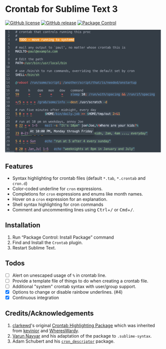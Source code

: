 # Crontab for Sublime Text 3

[![GitHub license](https://img.shields.io/github/license/michaelblyons/SublimeSyntax-Crontab.svg)](https://github.com/michaelblyons/SublimeSyntax-Crontab/blob/master/LICENSE)
[![GitHub release](https://img.shields.io/github/release/michaelblyons/SublimeSyntax-Crontab.svg)](https://GitHub.com/michaelblyons/SublimeSyntax-Crontab/releases/)
[![Package Control](https://packagecontrol.herokuapp.com/downloads/Crontab.svg?style=flat-square)](https://packagecontrol.io/packages/Crontab)

![Example screenshot][screenshot]

## Features

- Syntax highlighting for crontab files (default `*.tab`, `*.crontab` and `cron.d`)
- Color-coded underline for `cron` expressions.
- Completions for `cron` expressions and enums like month names.
- Hover on a `cron` expression for an explanation.
- Shell syntax highlighting for cron commands
- Comment and uncommenting lines using <kbd>Ctrl</kbd>+<kbd>/</kbd> or <kbd>Cmd</kbd>+<kbd>/</kbd>.

## Installation

1. Run “Package Control: Install Package” command
2. Find and Install the `Crontab` plugin.
3. Restart Sublime Text.

## Todos

- [ ] Alert on unescaped usage of `%` in crontab line.
- [ ] Provide a template file of things to do when creating a crontab file.
- [ ] Additional "system" crontab syntax with user/group support.
- [x] Options to change or disable rainbow underlines. (#4)
- [x] Continuous integration

## Credits/Acknowledgements

1. [clarkewd][]'s original [Crontab Highlighting Package][clarkewd-cron] which was inherited from [kevinior][] and [WheresWardy][].
2. [Varun Nayyar][nayyarv] and his adaptation of the package to `.sublime-syntax`.
3. Adam Schubert and his [`cron_descriptor`][cron_descriptor] package.

[screenshot]: demo/screenshot.png
[clarkewd]: https://github.com/clarkewd
[clarkewd-cron]: https://github.com/clarkewd/SublimeCrontab
[kevinior]: https://github.com/kevinior
[whereswardy]: https://github.com/WheresWardy
[nayyarv]: https://github.com/nayyarv
[cron_descriptor]: https://github.com/Salamek/cron-descriptor
